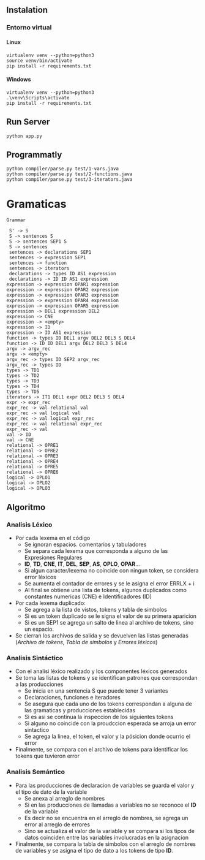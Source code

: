 ## Instalation

### Entorno virtual

#### Linux

    virtualenv venv --python=python3
    source venv/bin/activate
    pip install -r requirements.txt

#### Windows

    virtualenv venv --python=python3
    .\venv\Scripts\activate
    pip install -r requirements.txt

## Run Server

    python app.py

## Programmatly

    python compiler/parse.py test/1-vars.java
    python compiler/parse.py test/2-functions.java
    python compiler/parse.py test/3-iterators.java

# Gramaticas

```
Grammar

 S' -> S
 S -> sentences S
 S -> sentences SEP1 S
 S -> sentences
 sentences -> declarations SEP1
 sentences -> expression SEP1
 sentences -> function
 sentences -> iterators
 declarations -> types ID AS1 expression
 declarations -> ID ID AS1 expression
expression -> expression OPAR1 expression
expression -> expression OPAR2 expression
expression -> expression OPAR3 expression
expression -> expression OPAR4 expression
expression -> expression OPAR5 expression
expression -> DEL1 expression DEL2
expression -> CNE
expression -> <empty>
expression -> ID
expression -> ID AS1 expression
function -> types ID DEL1 argv DEL2 DEL3 S DEL4
function -> ID ID DEL1 argv DEL2 DEL3 S DEL4
argv -> argv_rec
argv -> <empty>
argv_rec -> types ID SEP2 argv_rec
argv_rec -> types ID
types -> TD1
types -> TD2
types -> TD3
types -> TD4
types -> TD5
iterators -> IT1 DEL1 expr DEL2 DEL3 S DEL4
expr -> expr_rec
expr_rec -> val relational val
expr_rec -> val logical val
expr_rec -> val logical expr_rec
expr_rec -> val relational expr_rec
expr_rec -> val
val -> ID
val -> CNE
relational -> OPRE1
relational -> OPRE2
relational -> OPRE3
relational -> OPRE4
relational -> OPRE5
relational -> OPRE6
logical -> OPLO1
logical -> OPLO2
logical -> OPLO3

```

## Algoritmo

### Analisis Léxico

- Por cada lexema en el código
  - Se ignoran espacios. comentarios y tabuladores
  - Se separa cada lexema que corresponda a alguno de las Expresiones Regulares
  - **ID**, **TD**, **CNE**, **IT**, **DEL**, **SEP**, **AS**, **OPLO**, **OPAR**...
  - Si algun caracter/lexema no coincide con ningun token, se considera error léxicos
  - Se aumenta el contador de errores y se le asigna el error ERRLX + i
  - Al final se obtiene una lista de tokens, algunos duplicados como constantes numericas (CNE) e Identificadores (ID)
- Por cada lexema duplicado:
  - Se agrega a la lista de vistos, tokens y tabla de simbolos
  - Si es un token duplicado se le signa el valor de su primera aparicion
  - Si es un SEP1 se agrega un salto de linea al archivo de tokens, sino un espacio.
- Se cierran los archivos de salida y se devuelven las listas generadas (*Archivo de tokens*, *Tabla de símbolos* y *Errores léxicos*)

### Analisis Sintáctico

- Con el analisi léxico realizado y los componentes léxicos generados
- Se toma las listas de tokens y se identifican patrones que correspondan a las producciones
  - Se inicia en una sentencia S que puede tener 3 variantes
  - Declaraciones, funciones e iteradores
  - Se asegura que cada uno de los tokens correspondan a alguna de las gramaticas y producciones establecidas
  - Si es asi se continua la inspeccion de los siguientes tokens
  - Si alguno no coincide con la proudccion esperada se arroja un error sintactico
  - Se agrega la linea, el token, el valor y la pósicion donde ocurrio el error
- Finalmente, se compara con el archivo de tokens para identificar los tokens que tuvieron error

### Analisis Semántico

- Para las producciones de declaracion de variables se guarda el valor y el tipo de dato de la variable
  - Se anexa al arreglo de nombres
  - Si en las producciones de llamadas a variables no se reconoce el **ID** de la variable
  - Es decir no se encuentra en el arreglo de nombres, se agrega un error al arreglo de errores
  - Sino se actualiza el valor de la variable y se compara si los tipos de datos coinciden entre las variables involucradas en la asignacion
- Finalmente, se compara la tabla de simbolos con el arreglo de nombres de variables y se asigna el tipo de dato a los tokens de tipo **ID**.

